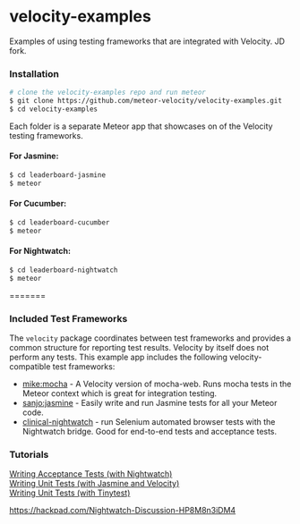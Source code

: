 velocity-examples
================

Examples of using testing frameworks that are integrated with Velocity. JD fork. 


### Installation

```sh
# clone the velocity-examples repo and run meteor
$ git clone https://github.com/meteor-velocity/velocity-examples.git
$ cd velocity-examples
```

Each folder is a separate Meteor app that showcases on of the Velocity
testing frameworks.

#### For Jasmine:
```sh
$ cd leaderboard-jasmine
$ meteor
```

#### For Cucumber:
```sh
$ cd leaderboard-cucumber
$ meteor
```

#### For Nightwatch:
```sh
$ cd leaderboard-nightwatch
$ meteor
```

=======
### Included Test Frameworks

The `velocity` package coordinates between test frameworks and provides a common structure for reporting test results.  Velocity by itself does not perform any tests.  This example app includes the following velocity-compatible test frameworks:

* [mike:mocha](https://github.com/mad-eye/meteor-mocha-web) - A Velocity version of mocha-web.  Runs mocha tests in the Meteor context which is great for integration testing.
* [sanjo:jasmine](https://github.com/Sanjo/meteor-jasmine) - Easily write and run Jasmine tests for all your Meteor code.
* [clinical-nightwatch](https://github.com/awatson1978/clinical-nightwatch.js) - run Selenium automated browser tests with the Nightwatch bridge.  Good for end-to-end tests and acceptance tests.



### Tutorials

[Writing Acceptance Tests (with Nightwatch)](https://github.com/awatson1978/meteor-cookbook/blob/master/cookbook/writing.acceptance.test.md)  
[Writing Unit Tests (with Jasmine and Velocity)](https://github.com/awatson1978/meteor-cookbook/blob/master/cookbook/writing.unit.tests.with.jasmine.md)  
[Writing Unit Tests (with Tinytest)](https://github.com/awatson1978/meteor-cookbook/blob/master/cookbook/writing.unit.tests.md)  


https://hackpad.com/Nightwatch-Discussion-HP8M8n3iDM4  
